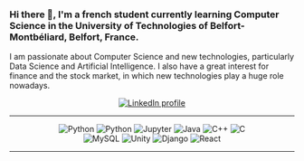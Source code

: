 ### Hi there 👋, I'm a french student currently learning Computer Science in the University of Technologies of Belfort-Montbéliard, Belfort, France.

I am passionate about Computer Science and new technologies, particularly Data Science and Artificial Intelligence. 
I also have a great interest for finance and the stock market, in which new technologies play a huge role nowadays.

<div align="center">
  <a href="https://www.linkedin.com/in/timothewatteau/">
    <img alt="LinkedIn profile" src="https://img.shields.io/badge/LinkedIn-blue?logo=linkedin&logoColor=white&style=for-the-badge">
  </a>
</div>

-----
<div align="center">
  <div align="inline">
    <img alt="Python" src="https://img.shields.io/badge/python-3670A0?style=for-the-badge&logo=python&logoColor=ffdd54">
    <img alt="Python" src="https://img.shields.io/badge/PyTorch-%23EE4C2C.svg?style=for-the-badge&logo=PyTorch&logoColor=white">
    <img alt="Jupyter" src="https://img.shields.io/badge/Jupyter-F37626.svg?&style=for-the-badge&logo=Jupyter&logoColor=white">
    <img alt="Java" src="https://img.shields.io/badge/Java-ED8B00?style=for-the-badge&logo=java&logoColor=white">
    <img alt="C++" src="https://img.shields.io/badge/c++-%2300599C.svg?style=for-the-badge&logo=c%2B%2B&logoColor=white">
    <img alt="C" src="https://img.shields.io/badge/c-%2300599C.svg?style=for-the-badge&logo=c&logoColor=white">
    <br/>
    <img alt="MySQL" src="https://img.shields.io/badge/mysql-%2300f.svg?style=for-the-badge&logo=mysql&logoColor=white">
    <img alt="Unity" src="https://img.shields.io/badge/unity-%23000000.svg?style=for-the-badge&logo=unity&logoColor=white">
    <img alt="Django" src="https://img.shields.io/badge/Django-092E20?style=for-the-badge&logo=django&logoColor=green">
    <img alt="React" src="https://img.shields.io/badge/React-20232A?style=for-the-badge&logo=react&logoColor=61DAFB">
  </div>
</div>

----
